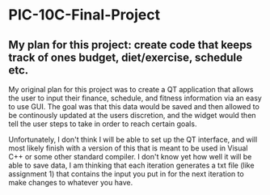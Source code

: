 # PIC-10C-Final-Project

## My plan for this project: create code that keeps track of ones budget, diet/exercise, schedule etc.

My original plan for this project was to create a QT application that allows the user to input their finance, schedule, and fitness information via an easy to use GUI.  The goal was that this data would be saved and then allowed to be continously updated at the users discretion, and the widget would then tell the user steps to take in order to reach certain goals.

Unfortunately, I don't think I will be able to set up the QT interface, and will most likely finish with a version of this that is meant to be used in Visual C++ or some other standard compiler.  I don't know yet how well it will be able to save data, I am thinking that each iteration generates a txt file (like assignment 1) that contains the input you put in for the next iteration to make changes to whatever you have.
